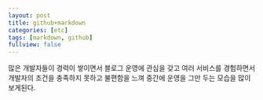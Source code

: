 ```yaml
---
layout: post
title: github+markdown
categories: [etc]
tags: [markdown, github]
fullview: false
---
```


많은 개발자들이 경력이 쌓이면서 블로그 운영에 관심을 갖고 여러 서비스를 경험하면서  
개발자의 조건을 충족하지 못하고 불편함을 느껴 중간에 운영을 그만 두는 모습을 많이 보게된다.  